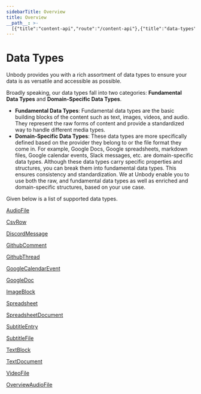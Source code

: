 ```yaml
---
sidebarTitle: Overview
title: Overview
__path__: >-
  [{"title":"content-api","route":"/content-api"},{"title":"data-types","route":"/content-api/data-types"},{"title":"Overview","route":"/content-api/data-types/overview"}]
---
```


# Data Types

Unbody provides you with a rich assortment of data types to ensure your data is as versatile and accessible as possible.

Broadly speaking, our data types fall into two categories: **Fundamental Data Types** and **Domain-Specific Data Types**.

-   **Fundamental Data Types**: Fundamental data types are the basic building blocks of the content such as text, images, videos, and audio. They represent the raw forms of content and provide a standardized way to handle different media types.
-   **Domain-Specific Data Types**: These data types are more specifically defined based on the provider they belong to or the file format they come in. For example, Google Docs, Google spreadsheets, markdown files, Google calendar events, Slack messages, etc. are domain-specific data types. Although these data types carry specific properties and structures, you can break them into fundamental data types. This ensures consistency and standardization. We at Unbody enable you to use both the raw, and fundamental data types as well as enriched and domain-specific structures, based on your use case.

Given below is a list of supported data types.

[AudioFile](/content-api/data-types/audiofile)

[CsvRow](/content-api/data-types/csvrow)

[DiscordMessage](/content-api/data-types/discordmessage)

[GithubComment](/content-api/data-types/githubcomment)

[GithubThread](/content-api/data-types/githubthread)

[GoogleCalendarEvent](/content-api/data-types/googlecalendarevent)

[GoogleDoc](/content-api/data-types/googledoc)

[ImageBlock](/content-api/data-types/imageblock)

[Spreadsheet](/content-api/data-types/spreadsheet)

[SpreadsheetDocument](/content-api/data-types/spreadsheetdocument)

[SubtitleEntry](/content-api/data-types/subtitleentry)

[SubtitleFile](/content-api/data-types/subtitlefile)

[TextBlock](/content-api/data-types/textblock)

[TextDocument](/content-api/data-types/textdocument)

[VideoFile](/content-api/data-types/videofile)

[Overview](/content-api/query-methods/overview "Overview")[AudioFile](/content-api/data-types/audiofile "AudioFile")